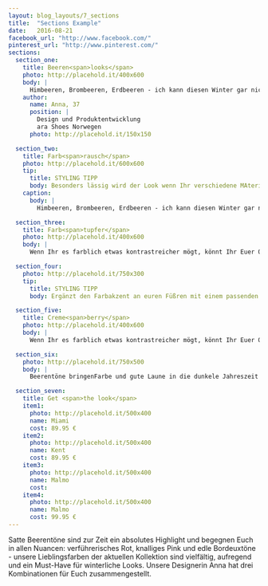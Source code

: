 ```yaml
---
layout: blog_layouts/7_sections
title:  "Sections Example"
date:   2016-08-21
facebook_url: "http://www.facebook.com/"
pinterest_url: "http://www.pinterest.com/"
sections:
  section_one:
    title: Beeren<span>looks</span>
    photo: http://placehold.it/400x600
    body: |
      Himbeeren, Brombeeren, Erdbeeren - ich kann diesen Winter gar nicht genug kriegen von den bunten Früchten. Mein Tipp für lässige Looks: Color- Blocking - kombiniert die Farben in allen Facetten und schreckt auch vor wilden Kombinationen nicht zurück!
    author:
      name: Anna, 37
      position: |
        Design und Produktentwicklung
        ara Shoes Norwegen
      photo: http://placehold.it/150x150

  section_two:
    title: Farb<span>rausch</span>
    photo: http://placehold.it/600x600
    tip:
      title: STYLING TIPP
      body: Besonders lässig wird der Look wenn Ihr verschiedene MAterialien miteinnder kombiniert.
    caption:
      body: |
        Himbeeren, Brombeeren, Erdbeeren - ich kann diesen Winter gar nicht genug kriegen von den bunten Früchten. Mein Tipp für lässige Looks: Color- Blocking - kombiniert die Farben in allen Facetten und schreckt auch vor wilden Kombinationen nicht zurück!

  section_three:
    title: Farb<span>tupfer</span>
    photo: http://placehold.it/400x600
    body: |
      Wenn Ihr es farblich etwas kontrastreicher mögt, könnt Ihr Euer Outfit in Grau- und Schwarztönen halten und mit unseren kirschroten Ballerinas einen beerigen Farbakzent setzen! Einen Hauch Elegnaz verleiht euch die blumige Bosche. Dazu eine lässige Tasche und voilá, fertig ist der Beeren-Klassiker - der ideale All-Dy-Look für den Tag unterwegs!

  section_four:
    photo: http://placehold.it/750x300
    tip:
      title: STYLING TIPP
      body: Ergänzt den Farbakzent an euren Füßren mit einem passenden Lippenstift, so wird das Outfit richtig run!

  section_five:
    title: Creme<span>berry</span>
    photo: http://placehold.it/400x600
    body: |
      Wenn Ihr es farblich etwas kontrastreicher mögt, könnt Ihr Euer Outfit in Grau- und Schwarztönen halten und mit unseren kirschroten Ballerinas einen beerigen Farbakzent setzen! Einen Hauch Elegnaz verleiht euch die blumige Bosche. Dazu eine lässige Tasche und voilá, fertig ist der Beeren-Klassiker - der ideale All-Dy-Look für den Tag unterwegs!

  section_six:
    photo: http://placehold.it/750x500
    body: |
      Beerentöne bringenFarbe und gute Laune in die dunkele Jahreszeit und haben einen festen Platz in unserer Herbst/Wintekollektion 2016! Für weitere Inspiration stöbert einfach durch unsere aktuellen Modelle. Ein gemütlicher Schuh ist immer die optimale Basis für Euren winterlichen Lieblingslook.

  section_seven:
    title: Get <span>the look</span>
    item1:
      photo: http://placehold.it/500x400
      name: Miami
      cost: 89.95 €
    item2:
      photo: http://placehold.it/500x400
      name: Kent
      cost: 89.95 €
    item3:
      photo: http://placehold.it/500x400
      name: Malmo
      cost:
    item4:
      photo: http://placehold.it/500x400
      name: Malmo
      cost: 99.95 €
---
```


Satte Beerentöne sind zur Zeit ein absolutes Highlight und begegnen Euch in allen Nuancen: verführerisches Rot, knalliges Pink und edle Bordeuxtöne - unsere Lieblingsfarben der aktuellen Kollektion sind vielfältig, aufregend und ein Must-Have für winterliche Looks. Unsere Designerin Anna hat drei Kombinationen für Euch zusammengestellt.
